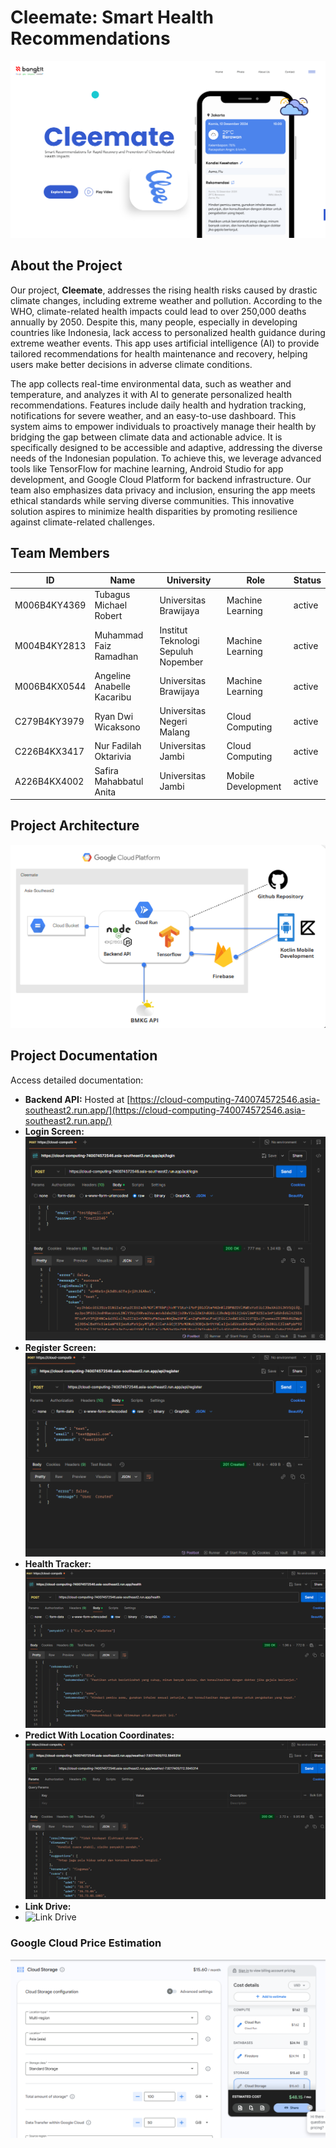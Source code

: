 # Cleemate: Smart Health Recommendations
![Cleemate : Smart Health Recommendations](https://github.com/Capstone-Project-Cleemate/.github/blob/main/Cleemate.png/)

## About the Project
Our project, **Cleemate**, addresses the rising health risks caused by drastic climate changes, including extreme weather and pollution. According to the WHO, climate-related health impacts could lead to over 250,000 deaths annually by 2050. Despite this, many people, especially in developing countries like Indonesia, lack access to personalized health guidance during extreme weather events. This app uses artificial intelligence (AI) to provide tailored recommendations for health maintenance and recovery, helping users make better decisions in adverse climate conditions.

The app collects real-time environmental data, such as weather and temperature, and analyzes it with AI to generate personalized health recommendations. Features include daily health and hydration tracking, notifications for severe weather, and an easy-to-use dashboard. This system aims to empower individuals to proactively manage their health by bridging the gap between climate data and actionable advice. It is specifically designed to be accessible and adaptive, addressing the diverse needs of the Indonesian population. To achieve this, we leverage advanced tools like TensorFlow for machine learning, Android Studio for app development, and Google Cloud Platform for backend infrastructure. Our team also emphasizes data privacy and inclusion, ensuring the app meets ethical standards while serving diverse communities. This innovative solution aspires to minimize health disparities by promoting resilience against climate-related challenges.

## Team Members

| ID              | Name                         | University                     | Role             | Status  |
|-----------------|------------------------------|--------------------------------|------------------|---------|
| M006B4KY4369    | Tubagus Michael Robert        | Universitas Brawijaya          | Machine Learning | active  |
| M004B4KY2813    | Muhammad Faiz Ramadhan        | Institut Teknologi Sepuluh Nopember | Machine Learning | active  |
| M006B4KX0544    | Angeline Anabelle Kacaribu    | Universitas Brawijaya          | Machine Learning | active  |
| C279B4KY3979    | Ryan Dwi Wicaksono            | Universitas Negeri Malang      | Cloud Computing  | active  |
| C226B4KX3417    | Nur Fadilah Oktarivia         | Universitas Jambi              | Cloud Computing  | active  |
| A226B4KX4002    | Safira Mahabbatul Anita       | Universitas Jambi              | Mobile Development | active |

## Project Architecture
![Project Architecture](https://github.com/Capstone-Project-Cleemate/.github/blob/main/architecture.png)

## Project Documentation
Access detailed documentation:
- **Backend API:** Hosted at [https://cloud-computing-740074572546.asia-southeast2.run.app/](https://cloud-computing-740074572546.asia-southeast2.run.app/)
- **Login Screen:**
  ![Login](https://github.com/Capstone-Project-Cleemate/.github/blob/main/login.png)
- **Register Screen:**
  ![Register](https://github.com/Capstone-Project-Cleemate/.github/blob/main/register.png)
- **Health Tracker:**
  ![Health Tracker](https://github.com/Capstone-Project-Cleemate/.github/blob/main/health.png)
- **Predict With Location Coordinates:**
  ![Coordinates](https://github.com/Capstone-Project-Cleemate/.github/blob/main/koordinat.png)
- **Link Drive:**
- ![Link Drive](https://drive.google.com/file/d/1PcrpQWO9mTKmX-bouL52i-L2s9WIbw6D/view?usp=sharing)

### Google Cloud Price Estimation
![Google Price Calculator](https://github.com/Capstone-Project-Cleemate/.github/blob/main/pricing.png)
